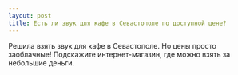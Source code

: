 ```yaml
---
layout: post 
title: Есть ли звук для кафе в Севастополе по доступной цене? 
--- 
```

Решила взять звук для кафе в Севастополе. Но цены просто заоблачные! Подскажите интернет-магазин, где можно взять за небольшие деньги. 